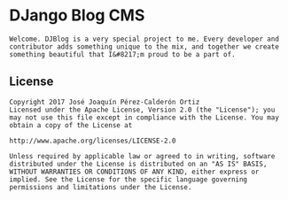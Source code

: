 # DJango Blog CMS

	
	Welcome. DJBlog is a very special project to me. Every developer and contributor adds something unique to the mix, and together we create something beautiful that I&#8217;m proud to be a part of.


## License

	Copyright 2017 José Joaquín Pérez-Calderón Ortiz
	Licensed under the Apache License, Version 2.0 (the "License"); you may not use this file except in compliance with the License. You may obtain a copy of the License at

	http://www.apache.org/licenses/LICENSE-2.0

	Unless required by applicable law or agreed to in writing, software distributed under the License is distributed on an "AS IS" BASIS, WITHOUT WARRANTIES OR CONDITIONS OF ANY KIND, either express or implied. See the License for the specific language governing permissions and limitations under the License.